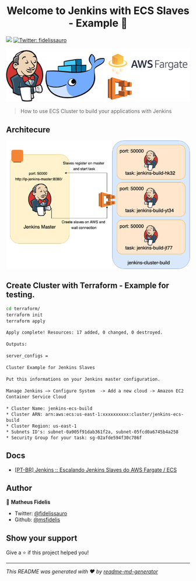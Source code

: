 <h1 align="center">Welcome to Jenkins with ECS Slaves - Example 👋</h1>
<p>
  <img src="https://img.shields.io/badge/version-v0.0.1-blue.svg?cacheSeconds=2592000" />
  <a href="https://twitter.com/fidelissauro">
    <img alt="Twitter: fidelissauro" src="https://img.shields.io/twitter/follow/fidelissauro.svg?style=social" target="_blank" />
  </a>
</p>

![Logo](.github/img/logo.png)

> How to use ECS Cluster to build your applications with Jenkins


## Architecure 

![Architecture](.github/img/Jenkins-ECS.png)

## Create Cluster with Terraform - Example for testing.

```sh
cd terraform/
terraform init
terraform apply
```


```
Apply complete! Resources: 17 added, 0 changed, 0 destroyed.

Outputs:

server_configs =

Cluster Example for Jenkins Slaves

Put this informations on your Jenkins master configuration.

Manage Jenkins –> Configure System  -> Add a new cloud -> Amazon EC2 Container Service Cloud

* Cluster Name: jenkins-ecs-build
* Cluster ARN: arn:aws:ecs:us-east-1:xxxxxxxxxx:cluster/jenkins-ecs-build
* Cluster Region: us-east-1
* Subnets ID's: subnet-0a905f91dab361f2a, subnet-05fcd0a6745b4a258
* Security Group for your task: sg-02afde594f30c786f
```

## Docs 

* [[PT-BR] Jenkins :: Escalando Jenkins Slaves do AWS Fargate / ECS](https://www.nanoshots.com.br/2019/08/jenkins-escalando-jenkins-slaves-do-aws.html)


## Author

👤 **Matheus Fidelis**

* Twitter: [@fidelissauro](https://twitter.com/fidelissauro)
* Github: [@msfidelis](https://github.com/msfidelis)

## Show your support

Give a ⭐️ if this project helped you!

***
_This README was generated with ❤️ by [readme-md-generator](https://github.com/kefranabg/readme-md-generator)_